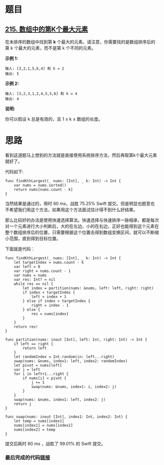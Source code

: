 # 题目

## [215. 数组中的第K个最大元素](https://leetcode-cn.com/problems/kth-largest-element-in-an-array/)

在未排序的数组中找到第 **k** 个最大的元素。请注意，你需要找的是数组排序后的第 k 个最大的元素，而不是第 k 个不同的元素。

**示例 1:**

```
输入: [3,2,1,5,6,4] 和 k = 2
输出: 5
```

**示例 2:**

```
输入: [3,2,3,1,2,4,5,5,6] 和 k = 4
输出: 4
```

**说明:**

你可以假设 k 总是有效的，且 1 ≤ k ≤ 数组的长度。

# 思路

看到这道题马上想到的方法就是直接使用系统排序方法，然后再取第k个最大元素就好了。

代码如下:

```
func findKthLargest(_ nums: [Int], _ k: Int) -> Int {
    var nums = nums.sorted()
    return nums[nums.count - k]
}
```

当然结果是通过的，用时 60 ms，战胜 75.25% Swift 提交。但是明显也题意也不希望我们用这个方法，如果用这个方法面试估计得不到什么好结果。

那么比较好的办法是使用快速选择算法。快速选择与快速排序一脉相承，都是每次对一个元素进行大小判断后，大的在左边，小的在右边，正好也能得到这个元素在整个数组排序后的位置，只需要根据这个位置去得到数组变换区间，就可以不断缩小范围，直到得到目标位置。

下面就是代码：

```
func findKthLargest(_ nums: [Int], _ k: Int) -> Int {
    let targetIndex = nums.count - k
    var left = 0
    var right = nums.count - 1
    var nums = nums
    var res: Int? = nil
    while res == nil {
        let index = partition(nums: &nums, left: left, right: right)
        if index < targetIndex {
            left = index + 1
        } else if index > targetIndex {
            right = index - 1
        } else {
            res = nums[index]
        }
    }
    return res!
}

func partition(nums: inout [Int], left: Int, right: Int) -> Int {
    if left == right {
        return left
    }
    let randomIndex = Int.random(in: left...right)
    swap(nums: &nums, index1: left, index2: randomIndex)
    let pivot = nums[left]
    var j = left
    for i in left+1...right {
        if nums[i] < pivot {
            j += 1
            swap(nums: &nums, index1: i, index2: j)
        }
    }
    swap(nums: &nums, index1: left, index2: j)
    return j
}

func swap(nums: inout [Int], index1: Int, index2: Int) {
    let temp = nums[index1]
    nums[index1] = nums[index2]
    nums[index2] = temp
}
```

提交后耗时 60 ms ，战胜了 99.01% 的 Swift 提交。

### 最后完成的代码[链接](https://github.com/pepsikirk/LeetCode/blob/master/Algorithm/215.KthLargestElementInAnArray/code.swift)




